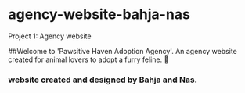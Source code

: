 # agency-website-bahja-nas
Project 1: Agency website

##Welcome to 'Pawsitive Haven Adoption Agency'. An agency website created for animal lovers to adopt a furry feline. 🐾 

### website created and designed by Bahja and Nas. 

